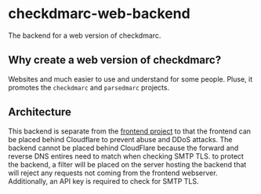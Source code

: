 # checkdmarc-web-backend

The backend for a web version of checkdmarc.

## Why create a web version of checkdmarc?

Websites and much easier to use and understand for some people. Pluse, it promotes the `checkdmarc` and `parsedmarc` projects.

## Architecture

This backend is separate from the [frontend project](https://github.com/domainaware/checkdmarc-web-frontend) to that the frontend can be placed behind Cloudflare to prevent abuse and DDoS attacks. The backend cannot be placed behind CloudFlare because the forward and reverse DNS entires need to match when checking SMTP TLS. to protect the backend, a filter will be placed on the server hosting the backend that will reject any requests not coming from the frontend webserver. Additionally, an API key is required to check for SMTP TLS.
